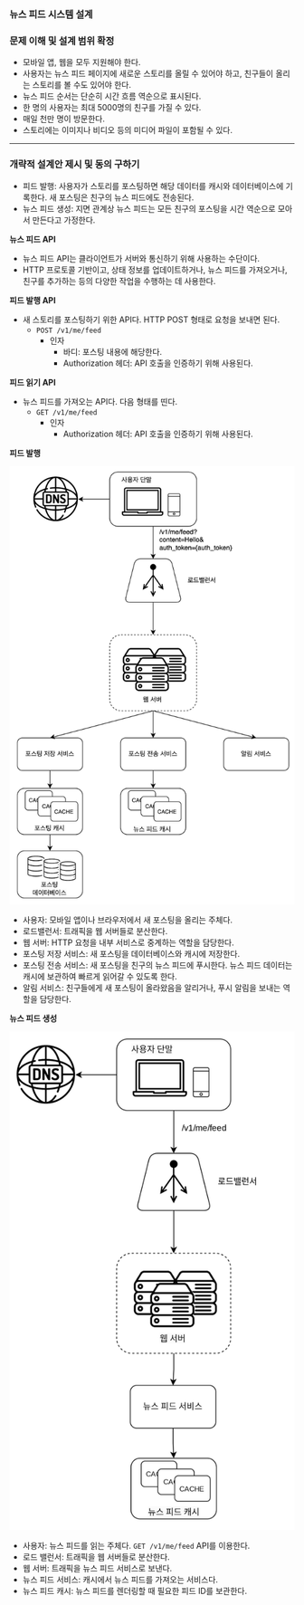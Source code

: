 ### 뉴스 피드 시스템 설계

### 문제 이해 및 설계 범위 확정
* 모바일 앱, 웹을 모두 지원해야 한다.
* 사용자는 뉴스 피드 페이지에 새로운 스토리를 올릴 수 있어야 하고, 친구들이 올리는 스토리를 볼 수도 있어야 한다.
* 뉴스 피드 순서는 단순히 시간 흐름 역순으로 표시된다.
* 한 명의 사용자는 최대 5000명의 친구를 가질 수 있다.
* 매일 천만 명이 방문한다.
* 스토리에는 이미지나 비디오 등의 미디어 파일이 포함될 수 있다.

---

### 개략적 설계안 제시 및 동의 구하기
* 피드 발행: 사용자가 스토리를 포스팅하면 해당 데이터를 캐시와 데이터베이스에 기록한다. 새 포스팅은 친구의 뉴스 피드에도 전송된다.
* 뉴스 피드 생성: 지면 관계상 뉴스 피드는 모든 친구의 포스팅을 시간 역순으로 모아서 만든다고 가정한다.

**뉴스 피드 API**
* 뉴스 피드 API는 클라이언트가 서버와 통신하기 위해 사용하는 수단이다.
* HTTP 프로토콜 기반이고, 상태 정보를 업데이트하거나, 뉴스 피드를 가져오거나, 친구를 추가하는 등의 다양한 작업을 수행하는 데 사용한다.

**피드 발행 API**
* 새 스토리를 포스팅하기 위한 API다. HTTP POST 형태로 요청을 보내면 된다.
    * `POST /v1/me/feed`
      * 인자
        * 바디: 포스팅 내용에 해당한다.
        * Authorization 헤더: API 호출을 인증하기 위해 사용된다.

**피드 읽기 API**
* 뉴스 피드를 가져오는 API다. 다음 형태를 띤다.
  * `GET /v1/me/feed`
    * 인자
      * Authorization 헤더: API 호출을 인증하기 위해 사용된다.

**피드 발행**

![news](../../image/news-1.png)

* 사용자: 모바일 앱이나 브라우저에서 새 포스팅을 올리는 주체다.
* 로드밸런서: 트래픽을 웹 서버들로 분산한다.
* 웹 서버: HTTP 요청을 내부 서비스로 중계하는 역할을 담당한다.
* 포스팅 저장 서비스: 새 포스팅을 데이터베이스와 캐시에 저장한다.
* 포스팅 전송 서비스: 새 포스팅을 친구의 뉴스 피드에 푸시한다. 뉴스 피드 데이터는 캐시에 보관하여 빠르게 읽어갈 수 있도록 한다.
* 알림 서비스: 친구들에게 새 포스팅이 올라왔음을 알리거나, 푸시 알림을 보내는 역할을 담당한다.

**뉴스 피드 생성**

![news](../../image/news-2.png)

* 사용자: 뉴스 피드를 읽는 주체다. `GET /v1/me/feed` API를 이용한다.
* 로드 밸런서: 트래픽을 웹 서버들로 분산한다.
* 웹 서버: 트래픽을 뉴스 피드 서비스로 보낸다.
* 뉴스 피드 서비스: 캐시에서 뉴스 피드를 가져오는 서비스다.
* 뉴스 피드 캐시: 뉴스 피드를 렌더링할 때 필요한 피드 ID를 보관한다.
